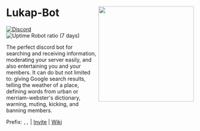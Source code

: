 # Lukap-Bot <img align="right" width="256" height="256" src="https://i.imgur.com/Xj7IyLy.png">

<a href="https://discord.gg/MAevWVr"><img alt="Discord" src="https://img.shields.io/discord/766506394119045191?labelColor=%236979B2&color=%237289da&label=%20%20%20&logo=discord&logoColor=white&style=flat"></a>  ![Uptime Robot ratio (7 days)](https://img.shields.io/uptimerobot/ratio/7/m786131345-77e4d8f3b97de7a79b7f0869?label=Uptime)


The perfect discord bot for searching and receiving information, moderating your server easily, and also entertaining you and your members.
It can do but not limited to: giving Google search results, telling the weather of a place, defining words from urban or merriam-webster's dictionary, warning, muting, kicking, and banning members.

Prefix: `,,` | [Invite](https://discord.com/oauth2/authorize?client_id=765373911952261120&permissions=2146958847&scope=bot) | [Wiki](https://github.com/HLenin/Lukap-Bot/wiki/)


